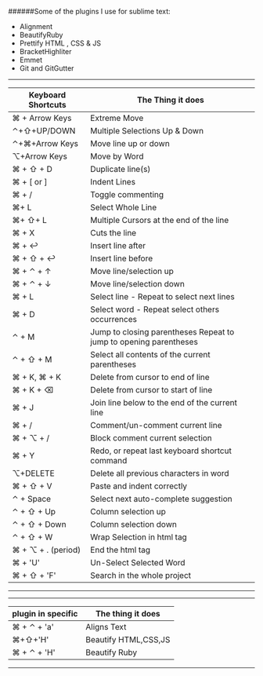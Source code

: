 ######Some of the plugins I use for sublime text:
- Alignment
- BeautifyRuby
- Prettify HTML , CSS & JS
- BracketHighliter
- Emmet
- Git and GitGutter



------------------------------------------------------------------
| Keyboard Shortcuts    | The Thing it does
| --------------------- | ----------------------------------------
| ⌘ + Arrow Keys        | Extreme Move
| ⌃+⇧+UP/DOWN          | Multiple Selections Up & Down
| ⌃+⌘+Arrow Keys       | Move line up or down
| ⌥+Arrow Keys          | Move by Word
| ⌘ + ⇧ + D            | Duplicate line(s)
| ⌘ + [ or ]            | Indent Lines
| ⌘ + /                 | Toggle commenting
| ⌘+ L                  | Select Whole Line
| ⌘+ ⇧+ L              | Multiple Cursors at the end of the line
| ⌘ + X                 | Cuts the line
| ⌘ + ↩                | Insert line after
| ⌘ + ⇧ + ↩           | Insert line before
| ⌘ + ⌃ + ↑            | Move line/selection up
| ⌘ + ⌃ + ↓            | Move line/selection down
| ⌘ + L                 | Select line - Repeat to select next lines
| ⌘ + D                 | Select word - Repeat select others occurrences
| ⌃ + M                 | Jump to closing parentheses Repeat to jump to opening parentheses
| ⌃ + ⇧ + M            | Select all contents of the current parentheses
| ⌘ + K, ⌘ + K         | Delete from cursor to end of line
| ⌘ + K + ⌫           | Delete from cursor to start of line
| ⌘ + J                 | Join line below to the end of the current line
| ⌘ + /                 | Comment/un-comment current line
| ⌘ + ⌥ + /            | Block comment current selection
| ⌘ + Y                 | Redo, or repeat last keyboard shortcut command
| ⌥+DELETE              | Delete all previous characters in word
| ⌘ + ⇧ + V            | Paste and indent correctly
| ⌃ + Space             | Select next auto-complete suggestion
| ⌃ + ⇧ + Up           | Column selection up
| ⌃ + ⇧ + Down         | Column selection down
| ⌃ + ⇧ + W            | Wrap Selection in html tag
| ⌘ + ⌥ + . (period)   | End the html tag
| ⌘ + 'U'               | Un-Select Selected Word
| ⌘ + ⇧ + 'F'          | Search in the whole project
--------------------------------------------------------------------------------------------------------

---------------------
|plugin in specific | The thing it does|
--------------------|---------------------------
| ⌘ + ⌃ + 'a'      | Aligns Text
| ⌘+⇧+'H'          | Beautify HTML,CSS,JS
| ⌘ + ⌃ + 'H'      | Beautify Ruby
-------------------------------------------------